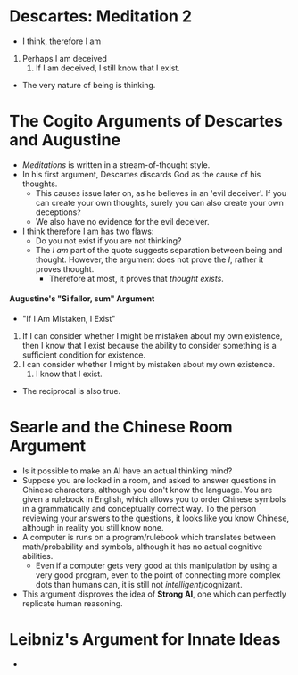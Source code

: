 # Descartes: Meditation 2
- I think, therefore I am
1. Perhaps I am deceived
	1. If I am deceived, I still know that I exist.
- The very nature of being is thinking.
# The Cogito Arguments of Descartes and Augustine
- *Meditations* is written in a stream-of-thought style.
- In his first argument, Descartes discards God as the cause of his thoughts.
	- This causes issue later on, as he believes in an 'evil deceiver'. If you can create your own thoughts, surely you can also create your own deceptions?
	- We also have no evidence for the evil deceiver.
- I think therefore I am has two flaws:
	- Do you not exist if you are not thinking?
	- The *I am* part of the quote suggests separation between being and thought. However, the argument does not prove the *I*, rather it proves thought.
		- Therefore at most, it proves that *thought exists*.
#### Augustine's "Si fallor, sum" Argument
- "If I Am Mistaken, I Exist"
1. If I can consider whether I might be mistaken about my own existence, then I know that I exist because the ability to consider something is a sufficient condition for existence.
2. I can consider whether I might by mistaken about my own existence.
	1. I know that I exist.
- The reciprocal is also true.
# Searle and the Chinese Room Argument
- Is it possible to make an AI have an actual thinking mind?
- Suppose you are locked in a room, and asked to answer questions in Chinese characters, although you don't know the language. You are given a rulebook in English, which allows you to order Chinese symbols in a grammatically and conceptually correct way. To the person reviewing your answers to the questions, it looks like you know Chinese, although in reality you still know none.
- A computer is runs on a program/rulebook which translates between math/probability and symbols, although it has no actual cognitive abilities.
	- Even if a computer gets very good at this manipulation by using a very good program, even to the point of connecting more complex dots than humans can, it is still not *intelligent*/cognizant.
- This argument disproves the idea of **Strong AI**, one which can perfectly replicate human reasoning.
# Leibniz's Argument for Innate Ideas
- 